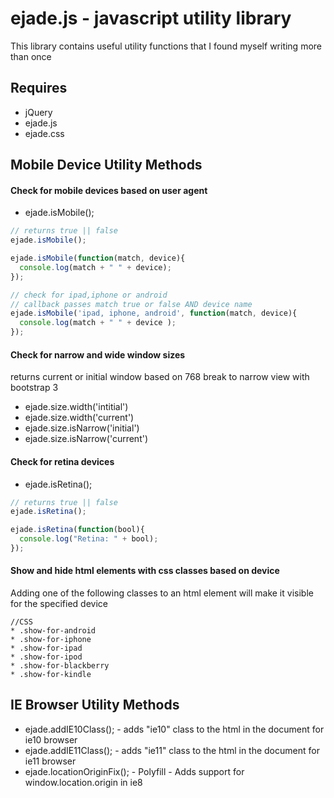 # ejade.js - javascript utility library

This library contains useful utility functions that I found myself writing more than once

## Requires 
* jQuery
* ejade.js 
* ejade.css

## Mobile Device Utility Methods

#### Check for mobile devices based on user agent

* ejade.isMobile();

```javascript
// returns true || false
ejade.isMobile(); 
```

```javascript
ejade.isMobile(function(match, device){
  console.log(match + " " + device);
}); 
```

```javascript
// check for ipad,iphone or android
// callback passes match true or false AND device name
ejade.isMobile('ipad, iphone, android', function(match, device){
  console.log(match + " " + device );
}); 
```

#### Check for narrow and wide window sizes

returns current or initial window based on 768 break to narrow view with bootstrap 3

* ejade.size.width('intitial')
* ejade.size.width('current')
* ejade.size.isNarrow('initial')
* ejade.size.isNarrow('current')

#### Check for retina devices
* ejade.isRetina();

```javascript
// returns true || false
ejade.isRetina(); 
```

```javascript
ejade.isRetina(function(bool){
  console.log("Retina: " + bool);
}); 
```
#### Show and hide html elements with css classes based on device

Adding one of the following classes to an html element will make it visible for the specified device

```
//CSS
* .show-for-android
* .show-for-iphone
* .show-for-ipad
* .show-for-ipod
* .show-for-blackberry
* .show-for-kindle
```

## IE Browser Utility Methods
* ejade.addIE10Class(); - adds "ie10" class to the html in the document for ie10 browser
* ejade.addIE11Class(); - adds "ie11" class to the html in the document for ie11 browser
* ejade.locationOriginFix(); - Polyfill - Adds support for window.location.origin in ie8

